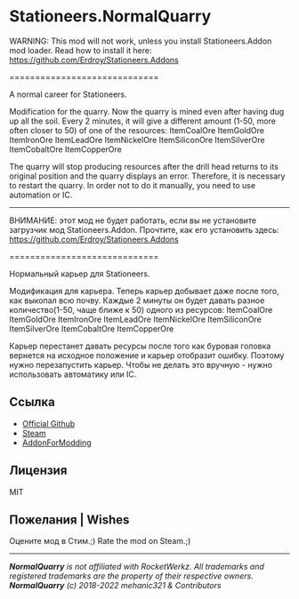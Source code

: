 # Stationeers.NormalQuarry

WARNING: This mod will not work, unless you install Stationeers.Addon mod loader.
Read how to install it here: https://github.com/Erdroy/Stationeers.Addons

=============================

A normal career for Stationeers.

Modification for the quarry.
Now the quarry is mined even after having dug up all the soil. Every 2 minutes, it will give a different amount (1-50, more often closer to 50) of one of the resources:
ItemCoalOre
ItemGoldOre
ItemIronOre
ItemLeadOre
ItemNickelOre
ItemSiliconOre
ItemSilverOre
ItemCobaltOre
ItemCopperOre

The quarry will stop producing resources after the drill head returns to its original position and the quarry displays an error.
Therefore, it is necessary to restart the quarry.
In order not to do it manually, you need to use automation or IC.

---

ВНИМАНИЕ: этот мод не будет работать, если вы не установите загрузчик мод Stationeers.Addon.
Прочтите, как его установить здесь: https://github.com/Erdroy/Stationeers.Addons

=============================

Нормальный карьер для Stationeers.

Модификация для карьера.
Теперь карьер добывает даже после того, как выкопал всю почву. Каждые 2 минуты он будет давать разное количество(1-50, чаще ближе к 50) одного из ресурсов:
ItemCoalOre
ItemGoldOre
ItemIronOre
ItemLeadOre
ItemNickelOre
ItemSiliconOre
ItemSilverOre
ItemCobaltOre
ItemCopperOre

Карьер перестанет давать ресурсы после того как буровая головка вернется на исходное положение и карьер отобразит ошибку. 
Поэтому нужно перезапустить карьер. 
Чтобы не делать это вручную - нужно использовать автоматику или IC.

## Ссылка
* [Official Github](https://github.com/mehanic321/Stationeers.NormalQuarry)
* [Steam](https://steamcommunity.com/sharedfiles/filedetails/?id=2621212864)
* [AddonForModding](https://steamcommunity.com/sharedfiles/filedetails/?id=2798686984)

## Лицензия
MIT

## Пожелания | Wishes
Оцените мод в Стим.;)
Rate the mod on Steam.;)
___
***NormalQuarry** is not affiliated with RocketWerkz. All trademarks and registered trademarks are the property of their respective owners.*<br>
***NormalQuarry** (c) 2018-2022 mehanic321 & Contributors*

